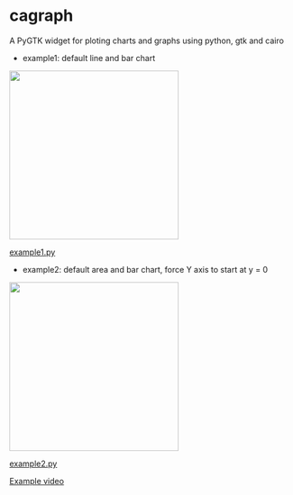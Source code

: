cagraph
=======

A PyGTK widget for ploting charts and graphs using python, gtk and cairo

* example1: default line and bar chart

<img src="http://cagraph.googlecode.com/hg/examples/example1.png" width="300" height="300" >

[example1.py](http://code.google.com/p/cagraph/source/browse/examples/example1.py)

* example2: default area and bar chart, force Y axis to start at y = 0

<img src="http://cagraph.googlecode.com/hg/examples/example2.png" width="300" height="300" >

[example2.py](http://code.google.com/p/cagraph/source/browse/examples/example2.py)

[Example video](http://www.youtube.com/watch?v=CCG10M4Lan0)

